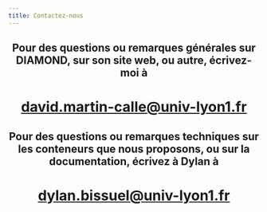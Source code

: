 ```yaml
---
title: Contactez-nous
---
```


<h2 align="center">
    Pour des questions ou remarques générales sur DIAMOND, sur son site web, ou autre, écrivez-moi à
</h2>
<h1 align="center">
<a class="contact-mailto" href="mailto:david.martin-calle@univ-lyon1.fr">david.martin-calle@univ-lyon1.fr</a>
</h1>
<h2 align="center">
    Pour des questions ou remarques techniques sur les conteneurs que nous proposons, ou sur la documentation, écrivez à Dylan à
</h2>
<h1 align="center">
<a class="contact-mailto" href="mailto:dylan.bissuel@univ-lyon1.fr">dylan.bissuel@univ-lyon1.fr</a>
</h1>
